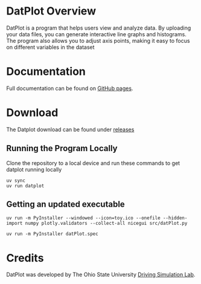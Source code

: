 # DatPlot Overview

DatPlot is a program that helps users view and analyze data. By uploading your data files, you can generate interactive line graphs and histograms. The program also allows you to adjust axis points, making it easy to focus on different variables in the dataset

# Documentation

Full documentation can be found on [GitHub pages](https://osudsl.github.io/datplots/).

# Download

The Datplot download can be found under [releases](https://github.com/OSUDSL/datplots/releases)

## Running the Program Locally

Clone the repository to a local device and run these commands to get datplot running locally

    uv sync
    uv run datplot
    
## Getting an updated executable

    uv run -m PyInstaller --windowed --icon=toy.ico --onefile --hidden-import numpy plotly.validators --collect-all nicegui src/datPlot.py

    uv run -m PyInstaller datPlot.spec

# Credits

DatPlot was developed by The Ohio State University [Driving Simulation Lab](https://drivesim.osu.edu/).
